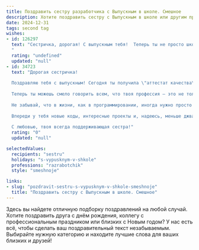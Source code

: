 ```yaml
---
title: Поздравить сестру разработчика с Выпускным в школе. Смешное
description: Хотите поздравить сестру с Выпускным в школе или другим праздником? Наш ИИ создаст незабываемое поздравление, а вы обязательно выделитесь среди других.  
date: 2024-12-31
tags: second tag
wishes:
- id: 126297
  text: "Сестричка, дорогая! С выпускным тебя!  Теперь ты не просто школьница, а разработчица –  человек, способный сотворить что угодно, кроме, пожалуй, домашней уборки (шутка, конечно!).  Пусть твой код всегда будет чистым, баги – редкими, а зарплаты – огромными!  Вперед, покорять мир своими алгоритмами и оставлять за собой след из восхищенных вздохов (и, конечно, коммитов)!
  "
  rating: "undefined"
  updated: "null"
- id: 34723
  text: "Дорогая сестричка!
  
  Поздравляю тебя с выпускным! Сегодня ты получила \"аттестат качества\", который открывает перед тобой двери в мир великих разработок и кода, где только ты – спаситель от ошибок и багов!
  
  Теперь ты можешь смело говорить всем, что твоя профессия – это не только писать программы, но и решать, когда не стоит их запускать (например, на этом вечере). Пусть твои идеи компилируются быстро, а ошибки всегда исправляются на раз-два, как дважды два!
  
  Не забывай, что в жизни, как в программировании, иногда нужно просто перезагрузиться и перейти к плану B (а в случае праздников – это всегда торт и весёлое настроение)!
  
  Впереди у тебя новые коды, интересные проекты и, надеюсь, меньше джва! Целую, обнимаю и желаю крутого пути в мире разработчиков! 🎉👩‍💻
  
  С любовью, твоя всегда поддерживающая сестра!"
  rating: "0"
  updated: "null"

selectedValues:
  recipients: "sestru"
  holidays: "s-vypusknym-v-shkole"
  professions: "razrabotchik"
  style: "smeshnoje"

links:
- slug: "pozdravit-sestru-s-vypusknym-v-shkole-smeshnoje"
  title: "Поздравить сестру с Выпускным в школе. Смешное"
---
```


Здесь вы найдете отличную подборку поздравлений на любой случай. 
Хотите поздравить друга с днём рождения, коллегу с профессиональным праздником или близких с Новым годом? У нас есть всё, чтобы сделать ваш поздравительный текст незабываемым. Выбирайте нужную категорию и находите лучшие слова для ваших близких и друзей!
